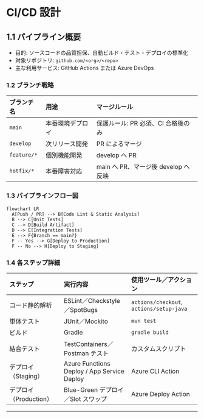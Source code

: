 # CI/CD 設計

## 1.1 パイプライン概要

- 目的: ソースコードの品質担保、自動ビルド・テスト・デプロイの標準化
- 対象リポジトリ: `github.com/<org>/<repo>`
- 主な利用サービス: GitHub Actions または Azure DevOps

### 1.2 ブランチ戦略

| ブランチ名  | 用途             | マージルール                        |
| :---------- | :--------------- | :---------------------------------- |
| `main`      | 本番環境デプロイ | 保護ルール: PR 必須、CI 合格後のみ  |
| `develop`   | 次リリース開発   | PR によるマージ                     |
| `feature/*` | 個別機能開発     | develop へ PR                       |
| `hotfix/*`  | 本番障害対応     | main へ PR、マージ後 develop へ反映 |

### 1.3 パイプラインフロー図

```mermaid
flowchart LR
  A[Push / PR] --> B[Code Lint & Static Analysis]
  B --> C[Unit Tests]
  C --> D[Build Artifact]
  D --> E[Integration Tests]
  E --> F{Branch == main?}
  F -- Yes --> G[Deploy to Production]
  F -- No --> H[Deploy to Staging]
```

### 1.4 各ステップ詳細

| ステップ               | 実行内容                                    | 使用ツール／アクション                   |
| :--------------------- | :------------------------------------------ | :--------------------------------------- |
| コード静的解析         | ESLint／Checkstyle／SpotBugs                | `actions/checkout`, `actions/setup-java` |
| 単体テスト             | JUnit／Mockito                              | `mvn test`                               |
| ビルド                 | Gradle                                      | `gradle build`                           |
| 結合テスト             | TestContainers／Postman テスト              | カスタムスクリプト                       |
| デプロイ（Staging）    | Azure Functions Deploy / App Service Deploy | Azure CLI Action                         |
| デプロイ（Production） | Blue-Green デプロイ／Slot スワップ          | Azure Deploy Action                      |

---
